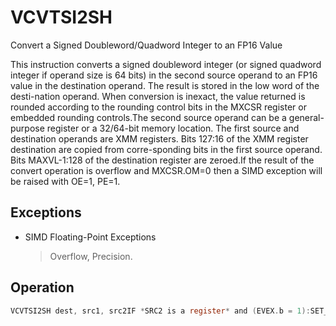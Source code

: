 # VCVTSI2SH

Convert a Signed Doubleword/Quadword Integer to an FP16 Value

This instruction converts a signed doubleword integer (or signed quadword integer if operand size is 64 bits) in the second source operand to an FP16 value in the destination operand.
The result is stored in the low word of the desti-nation operand.
When conversion is inexact, the value returned is rounded according to the rounding control bits in the MXCSR register or embedded rounding controls.The second source operand can be a general-purpose register or a 32/64-bit memory location.
The first source and destination operands are XMM registers.
Bits 127:16 of the XMM register destination are copied from corre-sponding bits in the first source operand.
Bits MAXVL-1:128 of the destination register are zeroed.If the result of the convert operation is overflow and MXCSR.OM=0 then a SIMD exception will be raised with OE=1, PE=1.

## Exceptions

- SIMD Floating-Point Exceptions
  > Overflow, Precision.

## Operation

```C
VCVTSI2SH dest, src1, src2IF *SRC2 is a register* and (EVEX.b = 1):SET_RM(EVEX.RC)ELSE:SET_RM(MXCSR.RC)IF 64-mode and OperandSize == 64:DEST.fp16[0] := Convert_integer64_to_fp16(SRC2.qword)ELSE:DEST.fp16[0] := Convert_integer32_to_fp16(SRC2.dword)DEST[127:16] := SRC1[127:16]DEST[MAXVL-1:128] := 0Intel C/C++ Compiler Intrinsic EquivalentVCVTSI2SH __m128h _mm_cvt_roundi32_sh (__m128h a, int b, int rounding);VCVTSI2SH __m128h _mm_cvt_roundi64_sh (__m128h a, __int64 b, int rounding);
```
